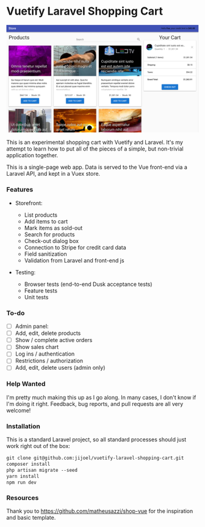 # Vuetify Laravel Shopping Cart

![screenshot](/docs/checkout_screen.png?raw=true "Store Front")

This is an experimental shopping cart with Vuetify and Laravel. It's my attempt to learn how to put all of the pieces of a simple, but non-trivial application together.

This is a single-page web app. Data is served to the Vue front-end via a Laravel API, and kept in a Vuex store.

### Features

* Storefront:
    * List products
    * Add items to cart
    * Mark items as sold-out
    * Search for products
    * Check-out dialog box
    * Connection to Stripe for credit card data
    * Field sanitization
    * Validation from Laravel and front-end js

* Testing:
    * Browser tests (end-to-end Dusk acceptance tests)
    * Feature tests
    * Unit tests

### To-do

- [ ] Admin panel:
- [ ] Add, edit, delete products
- [ ] Show / complete active orders
- [ ] Show sales chart
- [ ] Log ins / authentication
- [ ] Restrictions / authorization
- [ ] Add, edit, delete users (admin only)

### Help Wanted

I'm pretty much making this up as I go along. In many cases, I don't know if I'm doing it right. Feedback, bug reports, and pull requests are all very welcome!


### Installation

This is a standard Laravel project, so all standard processes should just work right out of the box:

    git clone git@github.com:jijoel/vuetify-laravel-shopping-cart.git
    composer install
    php artisan migrate --seed
    yarn install
    npm run dev


### Resources

Thank you to https://github.com/matheusazzi/shop-vue for the inspiration and basic template.
